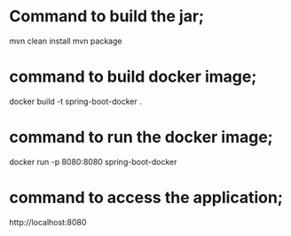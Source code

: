 # Command to build the jar;
mvn clean install
mvn package

# command to build docker image;
docker build -t spring-boot-docker .

# command to run the docker image;
docker run -p 8080:8080 spring-boot-docker

# command to access the application;
http://localhost:8080
